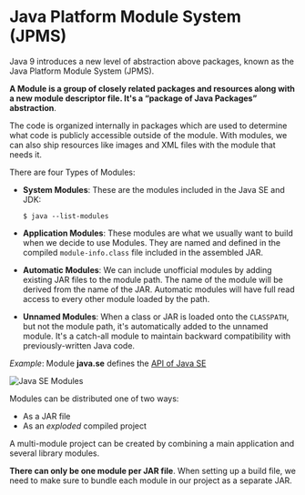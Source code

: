 # Java Platform Module System (JPMS)

Java 9 introduces a new level of abstraction above packages, known as the Java Platform 
Module System (JPMS).

**A Module is a group of closely related packages and resources along with a new module 
descriptor file. It's a “package of Java Packages” abstraction**.

The code is organized internally in packages which are used to determine what code is 
publicly accessible outside of the module.
With modules, we can also ship resources like images and XML files with the module that 
needs it.

There are four Types of Modules:

* **System Modules**: These are the modules included in the Java SE and JDK:  
    ```
    $ java --list-modules
    ```

* **Application Modules**: These modules are what we usually want to build when 
    we decide to use Modules. They are named and defined in the compiled `module-info.class` 
    file included in the assembled JAR.

* **Automatic Modules**: We can include unofficial modules by adding existing JAR files 
    to the module path. The name of the module will be derived from the name of the JAR. 
    Automatic modules will have full read access to every other module loaded by the path.

* **Unnamed Modules**: When a class or JAR is loaded onto the `CLASSPATH`, but not the module 
    path, it's automatically added to the unnamed module. It's a catch-all module to maintain 
    backward compatibility with previously-written Java code.

_Example_: Module **java.se** defines the [API of Java SE](https://docs.oracle.com/en/java/javase/21/docs/api/index.html)

![Java SE Modules](figures/JavaSEModules.png)

Modules can be distributed one of two ways: 
* As a JAR file 
* As an _exploded_ compiled project

A multi-module project can be created by combining a main application and 
several library modules.

**There can only be one module per JAR file**.
When setting up a build file, we need to make sure to bundle each module in 
our project as a separate JAR.

